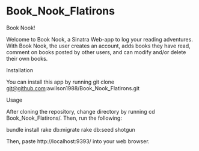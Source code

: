 # Book_Nook_Flatirons

Book Nook!

Welcome to Book Nook, a Sinatra Web-app to log your reading adventures. With Book Nook, the user creates an account, adds books they have read, comment on books posted by other users, and can modify and/or delete their own books.

Installation

You can install this app by running git clone git@github.com:awilson1988/Book_Nook_Flatirons.git

Usage

After cloning the repository, change directory by running cd Book_Nook_Flatirons/. Then, run the following:

bundle install
rake db:migrate
rake db:seed
shotgun

Then, paste http://localhost:9393/ into your web browser.